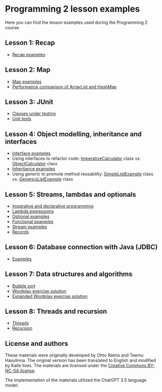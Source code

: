 # Programming 2 lesson examples

Here you can find the lesson examples used during the Programming 2 course.

## Lesson 1: Recap

- [Recap examples](./src/main/java/lesson1/Lesson1.java)

## Lesson 2: Map

- [Map examples](./src/main/java/lesson2/Lesson2.java)
- [Performance comparison of ArrayList and HashMap](./src/main/java/lesson2/LotsOfData.java)

## Lesson 3: JUnit

- [Classes under testing](./src/main/java/lesson3)
- [Unit tests](./src/test/java/lesson3)

## Lesson 4: Object modelling, inheritance and interfaces

- [Interface examples](./src/main/java/lesson4/ShapeInterface.java)
- Using interfaces to refactor code: [ImperativeCalculator](./src/main/java/lesson4/ImperativeCalculator.java) class vs. [ObjectCalculator](./src/main/java/lesson4/ObjectCalculator.java) class
- [Inheritance examples](./src/main/java/lesson4/VehicleInheritance.java)
- Using generic to promote method reusability: [SimpleListExample](./src/main/java/lesson4/SimpleListExample.java) class vs. [GenericsListExample](./src/main/java/lesson4/GenericsListExample.java) class

## Lesson 5: Streams, lambdas and optionals

- [Imperative and declarative programming](./src/main/java/lesson5/ImperativeDeclarative.java)
- [Lambda expressions](./src/main/java/lesson5/FunctionalCalculator.java)
- [Optional examples](./src/main/java/lesson5/OptionalExamples.java)
- [Functional examples](./src/main/java/lesson5/BasicFunctionalExamples.java)
- [Stream examples](./src/main/java/lesson5/StreamExamples.java)
- [Records](./src/main/java/lesson5/helpers/Person.java)

## Lesson 6: Database connection with Java (JDBC)

- [Examples](./src/main/java/lesson6/Lesson6.java)

## Lesson 7: Data structures and algorithms

- [Bubble sort](./src/main/java/lesson7/BubbleSort.java)
- [Wordplay exercise solution](https://github.com/ohjelmointi2/wordplay-exercise/)
- [Expanded Wordplay exercise solution](https://github.com/ohjelmointi2/ExpandedNamesInDictionarySolution.java)

## Lesson 8: Threads and recursion

- [Threads](./src/main/java/lesson8/thread)
- [Recursion](./src/main/java/lesson8/recursion/RecursionExample.java)

## License and authors

These materials were originally developed by Ohto Rainio and Teemu Havulinna. The original version has been translated to English and modified by Kalle Ilves. The materials are licensed under the [Creative Commons BY-NC-SA license](https://creativecommons.org/licenses/by-nc-sa/4.0/).

The implementation of the materials utilized the ChatGPT 3.5 language model.
